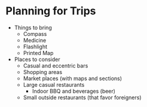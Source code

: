 # Planning for Trips

- Things to bring
	- Compass
	- Medicine
	- Flashlight
	- Printed Map
- Places to consider
	- Casual and eccentric bars
	- Shopping areas
	- Market places (with maps and sections)
	- Large casual restaurants
		- Indoor BBQ and beverages (beer)
	- Small outside restaurants (that favor foreigners)
